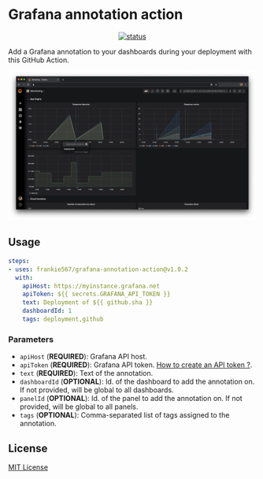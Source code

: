 # Grafana annotation action

<p align="center">
  <a href="https://github.com/frankie567/grafana-annotation-action/actions"><img alt="status" src="https://github.com/frankie567/grafana-annotation-action/workflows/units-test/badge.svg"></a>
</p>

Add a Grafana annotation to your dashboards during your deployment with this GitHub Action.

![Grafana annotation result on a dashboard](/screenshot.png?raw=true)

## Usage

```yaml
steps:
- uses: frankie567/grafana-annotation-action@v1.0.2
  with:
    apiHost: https://myinstance.grafana.net
    apiToken: ${{ secrets.GRAFANA_API_TOKEN }}
    text: Deployment of ${{ github.sha }}
    dashboardId: 1
    tags: deployment,github
```

### Parameters

* `apiHost` (**REQUIRED**): Grafana API host.
* `apiToken` (**REQUIRED**): Grafana API token. [How to create an API token ?](https://grafana.com/docs/grafana/latest/http_api/auth/#create-api-token).
* `text` (**REQUIRED**): Text of the annotation.
* `dashboardId` (**OPTIONAL**): Id. of the dashboard to add the annotation on. If not provided, will be global to all dashboards.
* `panelId` (**OPTIONAL**): Id. of the panel to add the annotation on. If not provided, will be global to all panels.
* `tags` (**OPTIONAL**): Comma-separated list of tags assigned to the annotation.

## License

[MIT License](https://github.com/frankie567/grafana-annotation-action/blob/master/LICENSE)
